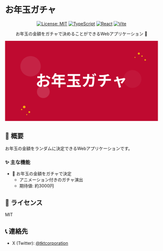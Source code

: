 # お年玉ガチャ

<div align="center">

[![License: MIT](https://img.shields.io/badge/License-MIT-yellow.svg)](https://opensource.org/licenses/MIT)
[![TypeScript](https://img.shields.io/badge/TypeScript-%E2%9C%93-blue.svg)](https://www.typescriptlang.org/)
[![React](https://img.shields.io/badge/React-%E2%9C%93-blue.svg)](https://reactjs.org/)
[![Vite](https://img.shields.io/badge/Vite-%E2%9C%93-646CFF.svg)](https://vitejs.dev/)

お年玉の金額をガチャで決めることができるWebアプリケーション 🎊

<img src="public/ogp.png" alt="お年玉ガチャのogp" width="600">

</div>

## 📖 概要

お年玉の金額をランダムに決定できるWebアプリケーションです。

### ✨ 主な機能

- 🎯 お年玉の金額をガチャで決定
  - アニメーション付きのガチャ演出
  - 期待値: 約3000円

## 📝 ライセンス

MIT

## 📞 連絡先

- X (Twitter): [@tktcorporation](https://x.com/tktcorporation)
